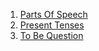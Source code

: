 
1. [Parts Of Speech](https://priyankaMD.github.io/LearningBlogs/partofspeech)
2. [Present Tenses](https://priyankaMD.github.io/LearningBlogs/presenttenses)
3. [To Be Question](https://priyankaMD.github.io/LearningBlogs/)


